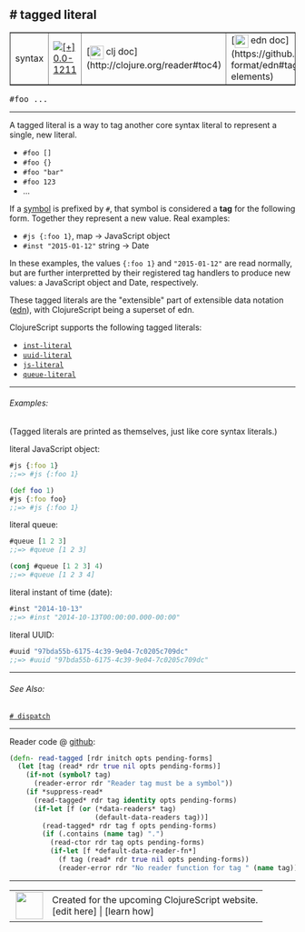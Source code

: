 ## # tagged literal



 <table border="1">
<tr>
<td>syntax</td>
<td><a href="https://github.com/cljsinfo/cljs-api-docs/tree/0.0-1211"><img valign="middle" alt="[+] 0.0-1211" title="Added in 0.0-1211" src="https://img.shields.io/badge/+-0.0--1211-lightgrey.svg"></a> </td>
<td>
[<img height="24px" valign="middle" src="http://i.imgur.com/1GjPKvB.png"> clj doc](http://clojure.org/reader#toc4)
</td>
<td>
[<img height="24px" valign="middle" src="http://i.imgur.com/I8uNXHv.png"> edn doc](https://github.com/edn-format/edn#tagged-elements)
</td>
</tr>
</table>

<samp>#foo ...</samp><br>

---


A tagged literal is a way to tag another core syntax literal to represent a
single, new literal.

- `#foo []`
- `#foo {}`
- `#foo "bar"`
- `#foo 123`
- ...

If a [symbol][doc:syntax/symbol] is prefixed by `#`, that symbol is considered a
__tag__ for the following form.  Together they represent a new value.  Real
examples:

- `#js {:foo 1}`, map -> JavaScript object
- `#inst "2015-01-12"` string -> Date

In these examples, the values `{:foo 1}` and `"2015-01-12"` are read normally,
but are further interpretted by their registered tag handlers to produce new
values: a JavaScript object and Date, respectively.

These tagged literals are the "extensible" part of extensible data notation
([edn]), with ClojureScript being a superset of edn.

[edn]:https://github.com/edn-format/edn#tagged-elements

ClojureScript supports the following tagged literals:

- [`inst-literal`][doc:syntax/inst-literal]
- [`uuid-literal`][doc:syntax/uuid-literal]
- [`js-literal`][doc:syntax/js-literal]
- [`queue-literal`][doc:syntax/queue-literal]

[doc:syntax/symbol]:../syntax/symbol.md
[doc:syntax/inst-literal]:../syntax/inst-literal.md
[doc:syntax/uuid-literal]:../syntax/uuid-literal.md
[doc:syntax/js-literal]:../syntax/js-literal.md
[doc:syntax/queue-literal]:../syntax/queue-literal.md

---

###### Examples:

(Tagged literals are printed as themselves, just like core syntax literals.)

literal JavaScript object:

```clj
#js {:foo 1}
;;=> #js {:foo 1}

(def foo 1)
#js {:foo foo}
;;=> #js {:foo 1}
```

literal queue:

```clj
#queue [1 2 3]
;;=> #queue [1 2 3]

(conj #queue [1 2 3] 4)
;;=> #queue [1 2 3 4]
```

literal instant of time (date):

```clj
#inst "2014-10-13"
;;=> #inst "2014-10-13T00:00:00.000-00:00"
```

literal UUID:

```clj
#uuid "97bda55b-6175-4c39-9e04-7c0205c709dc"
;;=> #uuid "97bda55b-6175-4c39-9e04-7c0205c709dc"
```



---

###### See Also:

[`# dispatch`](../syntax/dispatch.md)<br>

---





Reader code @ [github](https://github.com/clojure/tools.reader/blob/tools.reader-0.9.0/src/main/clojure/clojure/tools/reader.clj#L803-L816):

```clj
(defn- read-tagged [rdr initch opts pending-forms]
  (let [tag (read* rdr true nil opts pending-forms)]
    (if-not (symbol? tag)
      (reader-error rdr "Reader tag must be a symbol"))
    (if *suppress-read*
      (read-tagged* rdr tag identity opts pending-forms)
      (if-let [f (or (*data-readers* tag)
                     (default-data-readers tag))]
        (read-tagged* rdr tag f opts pending-forms)
        (if (.contains (name tag) ".")
          (read-ctor rdr tag opts pending-forms)
          (if-let [f *default-data-reader-fn*]
            (f tag (read* rdr true nil opts pending-forms))
            (reader-error rdr "No reader function for tag " (name tag))))))))
```

<!--
Repo - tag - source tree - lines:

 <pre>
tools.reader @ tools.reader-0.9.0
└── src
    └── main
        └── clojure
            └── clojure
                └── tools
                    └── <ins>[reader.clj:803-816](https://github.com/clojure/tools.reader/blob/tools.reader-0.9.0/src/main/clojure/clojure/tools/reader.clj#L803-L816)</ins>
</pre>
-->

---



 <table>
<tr><td>
<img valign="middle" align="right" width="48px" src="http://i.imgur.com/Hi20huC.png">
</td><td>
Created for the upcoming ClojureScript website.<br>
[edit here] | [learn how]
</td></tr></table>

[edit here]:https://github.com/cljsinfo/cljs-api-docs/blob/master/cljsdoc/syntax/tagged-literal.cljsdoc
[learn how]:https://github.com/cljsinfo/cljs-api-docs/wiki/cljsdoc-files

<!--

This information was too distracting to show to readers, but I'll leave it
commented here since it is helpful to:

- pretty-print the data used to generate this document
- and show how to retrieve that data



The API data for this symbol:

```clj
{:description "A tagged literal is a way to tag another core syntax literal to represent a\nsingle, new literal.\n\n- `#foo []`\n- `#foo {}`\n- `#foo \"bar\"`\n- `#foo 123`\n- ...\n\nIf a [symbol][doc:syntax/symbol] is prefixed by `#`, that symbol is considered a\n__tag__ for the following form.  Together they represent a new value.  Real\nexamples:\n\n- `#js {:foo 1}`, map -> JavaScript object\n- `#inst \"2015-01-12\"` string -> Date\n\nIn these examples, the values `{:foo 1}` and `\"2015-01-12\"` are read normally,\nbut are further interpretted by their registered tag handlers to produce new\nvalues: a JavaScript object and Date, respectively.\n\nThese tagged literals are the \"extensible\" part of extensible data notation\n([edn]), with ClojureScript being a superset of edn.\n\n[edn]:https://github.com/edn-format/edn#tagged-elements\n\nClojureScript supports the following tagged literals:\n\n- [doc:syntax/inst-literal]\n- [doc:syntax/uuid-literal]\n- [doc:syntax/js-literal]\n- [doc:syntax/queue-literal]",
 :ns "syntax",
 :name "tagged-literal",
 :history [["+" "0.0-1211"]],
 :type "syntax",
 :related ["syntax/dispatch"],
 :full-name-encode "syntax/tagged-literal",
 :extra-sources [{:code "(defn- read-tagged [rdr initch opts pending-forms]\n  (let [tag (read* rdr true nil opts pending-forms)]\n    (if-not (symbol? tag)\n      (reader-error rdr \"Reader tag must be a symbol\"))\n    (if *suppress-read*\n      (read-tagged* rdr tag identity opts pending-forms)\n      (if-let [f (or (*data-readers* tag)\n                     (default-data-readers tag))]\n        (read-tagged* rdr tag f opts pending-forms)\n        (if (.contains (name tag) \".\")\n          (read-ctor rdr tag opts pending-forms)\n          (if-let [f *default-data-reader-fn*]\n            (f tag (read* rdr true nil opts pending-forms))\n            (reader-error rdr \"No reader function for tag \" (name tag))))))))",
                  :title "Reader code",
                  :repo "tools.reader",
                  :tag "tools.reader-0.9.0",
                  :filename "src/main/clojure/clojure/tools/reader.clj",
                  :lines [803 816]}],
 :usage ["#foo ..."],
 :examples [{:id "e84f6a",
             :content "(Tagged literals are printed as themselves, just like core syntax literals.)\n\nliteral JavaScript object:\n\n```clj\n#js {:foo 1}\n;;=> #js {:foo 1}\n\n(def foo 1)\n#js {:foo foo}\n;;=> #js {:foo 1}\n```\n\nliteral queue:\n\n```clj\n#queue [1 2 3]\n;;=> #queue [1 2 3]\n\n(conj #queue [1 2 3] 4)\n;;=> #queue [1 2 3 4]\n```\n\nliteral instant of time (date):\n\n```clj\n#inst \"2014-10-13\"\n;;=> #inst \"2014-10-13T00:00:00.000-00:00\"\n```\n\nliteral UUID:\n\n```clj\n#uuid \"97bda55b-6175-4c39-9e04-7c0205c709dc\"\n;;=> #uuid \"97bda55b-6175-4c39-9e04-7c0205c709dc\"\n```"}],
 :edn-doc "https://github.com/edn-format/edn#tagged-elements",
 :full-name "syntax/tagged-literal",
 :display "# tagged literal",
 :clj-doc "http://clojure.org/reader#toc4"}

```

Retrieve the API data for this symbol:

```clj
;; from Clojure REPL
(require '[clojure.edn :as edn])
(-> (slurp "https://raw.githubusercontent.com/cljsinfo/cljs-api-docs/catalog/cljs-api.edn")
    (edn/read-string)
    (get-in [:symbols "syntax/tagged-literal"]))
```

-->

